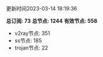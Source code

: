 更新时间2023-03-14 18:19:36

**总订阅: 73**
**总节点: 1244**
**有效节点: 558**
- v2ray节点: 351
- ss节点: 185
- trojan节点: 22
